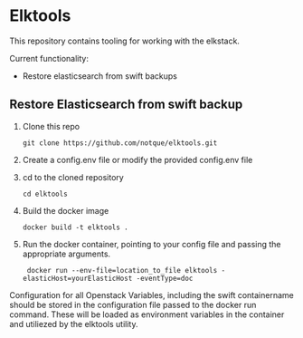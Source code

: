 # Elktools

This repository contains tooling for working with the elkstack.

Current functionality:

- Restore elasticsearch from swift backups



## Restore Elasticsearch from swift backup
1. Clone this repo

   ``` git clone https://github.com/notque/elktools.git ```

2. Create a config.env file or modify the provided config.env file
3. cd to the cloned repository

    ``` cd elktools ```

4. Build the docker image 

    ``` docker build -t elktools . ```

5. Run the docker container, pointing to your config file and passing the appropriate arguments.

    ``` docker run --env-file=location_to_file elktools -elasticHost=yourElasticHost -eventType=doc```

Configuration for all Openstack Variables, including the swift containername should be stored in the configuration file passed to the docker run command.  These will be loaded as environment variables in the container and utiliezed by the elktools utility.